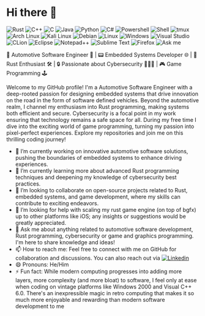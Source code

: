 <h1> Hi there 👋 </h1> 

![Rust](https://img.shields.io/badge/Rust-000000?style=for-the-badge&logo=rust&logoColor=white)
![C++](https://img.shields.io/badge/C%2B%2B-00599C?style=for-the-badge&logo=c%2B%2B&logoColor=white)
![C](https://img.shields.io/badge/C-00599C?style=for-the-badge&logo=c&logoColor=white)
![Java](https://img.shields.io/badge/Java-ED8B00?style=for-the-badge&logo=openjdk&logoColor=white)
![Python](https://img.shields.io/badge/Python-3776AB?style=for-the-badge&logo=python&logoColor=white)
![C#](https://img.shields.io/badge/C%23-239120?style=for-the-badge&logo=c-sharp&logoColor=white)
![Powershell](https://img.shields.io/badge/Powershell-2CA5E0?style=for-the-badge&logo=powershell&logoColor=white)
![Shell](https://img.shields.io/badge/Shell_Script-121011?style=for-the-badge&logo=gnu-bash&logoColor=white)
![tmux](https://img.shields.io/badge/tmux-1BB91F?style=for-the-badge&logo=tmux&logoColor=white)
![Arch Linux](https://img.shields.io/badge/Arch_Linux-1793D1?style=for-the-badge&logo=arch-linux&logoColor=white)
![Kali Linux](https://img.shields.io/badge/Kali_Linux-557C94?style=for-the-badge&logo=kali-linux&logoColor=white)
![Debian](https://img.shields.io/badge/Debian-A81D33?style=for-the-badge&logo=debian&logoColor=white)
![Linux](https://img.shields.io/badge/Linux-FCC624?style=for-the-badge&logo=linux&logoColor=black)
![Windows](https://img.shields.io/badge/Windows-0078D6?style=for-the-badge&logo=windows&logoColor=white)
![Visual Studio](https://img.shields.io/badge/Visual_Studio-5C2D91?style=for-the-badge&logo=visual%20studio&logoColor=white)
![CLion](https://img.shields.io/badge/CLion-000000?style=for-the-badge&logo=clion&logoColor=white)
![Eclipse](https://img.shields.io/badge/Eclipse-2C2255?style=for-the-badge&logo=eclipse&logoColor=white)
![Notepad++](https://img.shields.io/badge/Notepad++-90E59A.svg?style=for-the-badge&logo=notepad%2B%2B&logoColor=black)
![Sublime Text](https://img.shields.io/badge/sublime_text-%23575757.svg?&style=for-the-badge&logo=sublime-text&logoColor=important)
![Firefox](https://img.shields.io/badge/Firefox_Browser-FF7139?style=for-the-badge&logo=Firefox-Browser&logoColor=white)
![Ask me](https://img.shields.io/badge/Ask%20me-anything-1abc9c.svg)

🚗 Automotive Software Engineer 🚙 | 📟 Embedded Systems Developer 🌐 | 🦀 Rust Enthusiast 🛠️ | 🔒 Passionate about Cybersecurity 👨🏻‍💻 | 🎮 Game Programming 🕹️

Welcome to my GitHub profile! I'm a Automotive Software Engineer with a deep-rooted passion for designing embedded systems that drive innovation on the road in the form of software defined vehicles.
Beyond the automotive realm, I channel my enthusiasm into Rust programming, making systems both efficient and secure. Cybersecurity is a focal point in my work ensuring that technology remains a safe space for all.
During my free time I dive into the exciting world of game programming, turning my passion into pixel-perfect experiences. Explore my repositories and join me on this thrilling coding journey!

- 🔭 I’m currently working on innovative automotive software solutions, pushing the boundaries of embedded systems to enhance driving experiences.
- 🌱 I’m currently learning more about advanced Rust programming techniques and deepening my knowledge of cybersecurity best practices.
- 👯 I’m looking to collaborate on open-source projects related to Rust, embedded systems, and game development, where my skills can contribute to exciting endeavors.
- 🤔 I’m looking for help with scaling my rust game engine (on top of bgfx) up to other platforms like iOS; any insights or suggestions would be greatly appreciated.
- 💬 Ask me about anything related to automotive software development, Rust programming, cybersecurity or game and graphics programming. I'm here to share knowledge and ideas!
- 📫 How to reach me: Feel free to connect with me on GitHub for collaboration and discussions. You can also reach out via [![Linkedin](https://img.shields.io/badge/LinkedIn-0077B5?style=flat-square&logo=linkedin&logoColor=white)](https://www.linkedin.com/in/constantin-groelle/)
- 😄 Pronouns: He/Him
- ⚡ Fun fact: While modern computing progresses into adding more layers, more complexity (and more bloat) to software, I feel only at ease when coding on vintage platforms like Windows 2000 and Visual C++ 6.0. There's an inexpressible magic in retro computing that makes it so much more enjoyable and rewarding than modern software development to me
